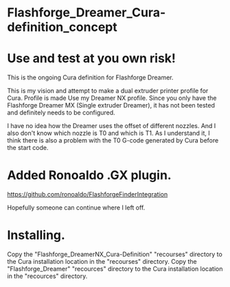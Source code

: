 # Flashforge_Dreamer_Cura-definition_concept
# Use and test at you own risk!

This is the ongoing Cura definition for Flashforge Dreamer.

This is my vision and attempt to make a dual extruder printer profile for Cura. Profile is made Use my Dreamer NX profile.
Since you only have the Flashforge Dreamer MX (Single extruder Dreamer), it has not been tested and definitely needs to be configured.

I have no idea how the Dreamer uses the offset of different nozzles. And I also don't know which nozzle is T0 and which is T1.
As I understand it, I think there is also a problem with the T0 G-code generated by Cura before the start code.

# Added Ronoaldo .GX plugin.
https://github.com/ronoaldo/FlashforgeFinderIntegration

Hopefully someone can continue where I left off.

# Installing. 

Copy the "Flashforge_DreamerNX_Cura-Definition" "recourses" directory to the Cura installation location in the "recourses" directory.
Copy the "Flashforge_Dreamer" "recources" directory to the Cura installation location in the "recources" directory.
